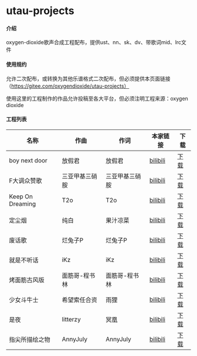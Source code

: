 # utau-projects

#### 介绍
oxygen-dioxide歌声合成工程配布，提供ust、nn、sk、dv、带歌词mid、lrc文件

#### 使用规约
允许二次配布，或转换为其他乐谱格式二次配布，但必须提供本页面链接（https://gitee.com/oxygendioxide/utau-projects）

使用这里的工程制作的作品允许投稿至各大平台，但必须注明工程来源：oxygen dioxide

#### 工程列表
| 名称               | 作曲       | 作词       | 本家链接                                                        | 下载                                                                                                                                    |
|------------------|----------|----------|-------------------------------------------------------------|---------------------------------------------------------------------------------------------------------------------------------------|
| boy next door    | 放假君      | 放假君      | [bilibili](https://www.bilibili.com/video/av26327977) | [下载](https://gitee.com/oxygendioxide/utau-projects/tree/master/boy%20next%20door)                                               |
| F大调众赞歌           | 三亚甲基三硝胺  | 三亚甲基三硝胺  | [bilibili](https://www.bilibili.com/video/av39884712) | [下载](https://gitee.com/oxygendioxide/utau-projects/tree/master/F%E5%A4%A7%E8%B0%83%E4%BC%97%E8%B5%9E%E6%AD%8C)                  |
| Keep On Dreaming | T2o      | T2o      | [bilibili](https://www.bilibili.com/video/av3495177)  | [下载](https://gitee.com/oxygendioxide/utau-projects/tree/master/Keep%20On%20Dreaming)                                            |
| 定尘烟              | 纯白       | 果汁凉菜     | [bilibili](https://www.bilibili.com/video/av18125546) | [下载](https://gitee.com/oxygendioxide/utau-projects/tree/master/%E5%AE%9A%E5%B0%98%E7%83%9F)                                     |
| 废话歌              | 烂兔子P     | 烂兔子P     | [bilibili](https://www.bilibili.com/video/av602062)   | [下载](https://gitee.com/oxygendioxide/utau-projects/tree/master/%E5%BA%9F%E8%AF%9D%E6%AD%8C)                                     |
| 就是不听话            | iKz      | iKz      | [bilibili](https://www.bilibili.com/video/av14969866) | [下载](https://gitee.com/oxygendioxide/utau-projects/tree/master/%E5%B0%B1%E6%98%AF%E4%B8%8D%E5%90%AC%E8%AF%9D)                   |
| 烤面筋古风版           | 面筋哥-程书林 | 面筋哥-程书林 | [bilibili](https://www.bilibili.com/video/av23004780) | [下载](https://gitee.com/oxygendioxide/utau-projects/tree/master/%E7%83%A4%E9%9D%A2%E7%AD%8B%E5%8F%A4%E9%A3%8E%E7%89%88)          |
| 少女斗牛士            | 希望索任合资   | 雨狸       | [bilibili](https://www.bilibili.com/video/av8370772)  | [下载](https://gitee.com/oxygendioxide/utau-projects/tree/master/%E5%B0%91%E5%A5%B3%E6%96%97%E7%89%9B%E5%A3%AB)                   |
| 是夜               | litterzy | 冥凰       | [bilibili](https://www.bilibili.com/video/av8072755)  | [下载](https://gitee.com/oxygendioxide/utau-projects/tree/master/%E6%98%AF%E5%A4%9C)                                              |
| 指尖所描绘之物          | AnnyJuly | AnnyJuly | [bilibili](https://www.bilibili.com/video/av54764560) | [下载](https://gitee.com/oxygendioxide/utau-projects/tree/master/%E6%8C%87%E5%B0%96%E6%89%80%E6%8F%8F%E7%BB%98%E4%B9%8B%E7%89%A9) |

